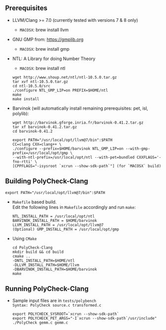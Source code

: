 
Prerequisites
--------------

- LLVM/Clang >= 7.0 (currently tested with versions 7 & 8 only)
    - `MACOSX`: brew install llvm

- GNU GMP from: https://gmplib.org
    - `MACOSX`: brew install gmp

- NTL: A Library for doing Number Theory
    - `MACOSX`: brew install ntl
    ```
    wget http://www.shoup.net/ntl/ntl-10.5.0.tar.gz
    tar xvf ntl-10.5.0.tar.gz
    cd ntl-10.5.0/src
    ./configure NTL_GMP_LIP=on PREFIX=$HOME/ntl
    make
    make install
    ```

- Barvinok (will automatically install remaining prerequisites: pet, isl, polylib):  
    ```
    wget http://barvinok.gforge.inria.fr/barvinok-0.41.2.tar.gz
    tar xf barvinok-0.41.2.tar.gz
    cd barvinok-0.41.2
    
    export PATH="/usr/local/opt/llvm@7/bin":$PATH
    CC=clang CXX=clang++ \
    ./configure --prefix=$HOME/barvinok NTL_GMP_LIP=on --with-gmp-prefix=/usr/local/opt/gmp \
    --with-ntl-prefix=/usr/local/opt/ntl --with-pet=bundled CXXFLAGS='-fno-rtti' \
    [CPPFLAGS="-isysroot `xcrun --show-sdk-path`"] (for `MACOSX` build)

  ```

Building PolyCheck-Clang  
------------------------

`export PATH="/usr/local/opt/llvm@7/bin":$PATH`  

- `Makefile` based build.  
    Edit the following lines in `Makefile` accordingly and run `make`:    
    ```
    NTL_INSTALL_PATH = /usr/local/opt/ntl  
    BARVINOK_INSTALL_PATH = $HOME/barvinok  
    LLVM_INSTALL_PATH = /usr/local/opt/llvm@7
    (Optional) GMP_INSTALL_PATH = /usr/local/opt/gmp
    ```

- Using `CMake`
  	```
	cd PolyCheck-Clang
	mkdir build && cd build
	cmake .. 
    -DNTL_INSTALL_PATH=$HOME/ntl 
    -DLLVM_INSTALL_PATH=$HOME/llvm
    -DBARVINOK_INSTALL_PATH=$HOME/barvinok
	make
	```

Running PolyCheck-Clang
-----------------------
- Sample input files are in `tests/polybench`  
	`Syntax: PolyCheck source.c transformed.c`
    ```	
    export POLYCHECK_SYSROOT=`xcrun --show-sdk-path`
    export POLYCHECK_PET_ARGS="-I`xcrun --show-sdk-path`/usr/include"
    ./PolyCheck gemm.c gemm.c 
    ```
